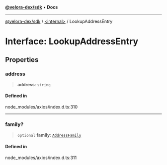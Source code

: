 [**@velora-dex/sdk**](../../README.md) • **Docs**

***

[@velora-dex/sdk](../../globals.md) / [\<internal\>](../README.md) / LookupAddressEntry

# Interface: LookupAddressEntry

## Properties

### address

> **address**: `string`

#### Defined in

node\_modules/axios/index.d.ts:310

***

### family?

> `optional` **family**: [`AddressFamily`](../type-aliases/AddressFamily.md)

#### Defined in

node\_modules/axios/index.d.ts:311
